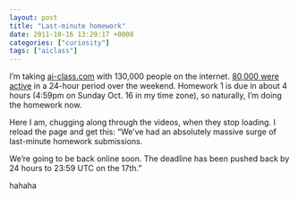 ```yaml
---
layout: post
title: "Last-minute homework"
date: 2011-10-16 13:29:17 +0000
categories: ["curiosity"]
tags: ["aiclass"]
---
```


I’m taking [ai-class.com](http://ai-class.com) with 130,000 people on the internet. [80,000 were active](https://twitter.com/#!/aiclass/status/125309361449996288) in a 24-hour period over the weekend. Homework 1 is due in about 4 hours (4:59pm on Sunday Oct. 16 in my time zone), so naturally, I’m doing the homework now. 

Here I am, chugging along through the videos, when they stop loading. I reload the page and get this: “We’ve had an absolutely massive surge of last-minute homework submissions.

We’re going to be back online soon. The deadline has been pushed back by 24 hours to 23:59 UTC on the 17th.”

[](https://judytuna.com/2011/10/last-minute-homework/last-minute-homework-submissions/)

hahaha